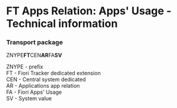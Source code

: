# FT Apps Relation: Apps' Usage - Technical information

### Transport package
ZNYPE**FT**CEN**AR**FA**SV**

ZNYPE - prefix<br>
FT - Fiori Tracker dedicated extension<br>
CEN - Central system dedicated<br>
AR - Applications app relation<br>
FA - Fiori Apps' Usage <br>
SV - System value<br>